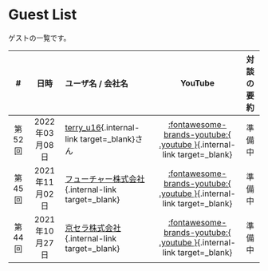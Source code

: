 # Guest List

ゲストの一覧です。

|#|日時|ユーザ名 / 会社名|YouTube|対談の要約|
|:-----:|:----------:|:---------------|:-----:|:-----:|
|第52回|2022年03月08日|[terry_u16](https://atcoder.jp/users/terry_u16){.internal-link target=_blank}さん|[:fontawesome-brands-youtube:{ .youtube }](https://youtu.be/ht5lVjxEzqo?t=1607){.internal-link target=_blank}|準備中|
|第45回|2021年11月02日|[フューチャー株式会社](https://www.future.co.jp){.internal-link target=_blank}|[:fontawesome-brands-youtube:{ .youtube }](https://youtu.be/SbtpiZ59K3M?t=1843){.internal-link target=_blank}|準備中|
|第44回|2021年10月27日|[京セラ株式会社](https://www.kyocera.co.jp/){.internal-link target=_blank}|[:fontawesome-brands-youtube:{ .youtube }](https://youtu.be/CPphpNFsTf0?t=1784){.internal-link target=_blank}|準備中|
